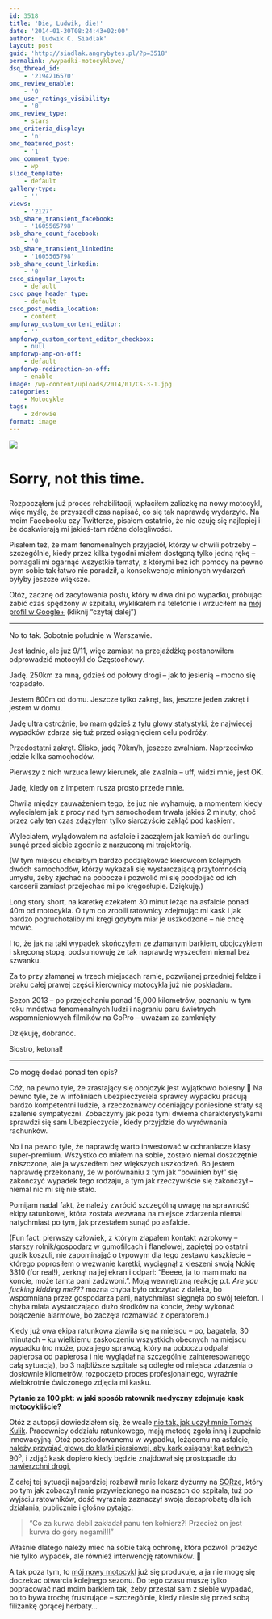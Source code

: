 ```yaml
---
id: 3518
title: 'Die, Ludwik, die!'
date: '2014-01-30T08:24:43+02:00'
author: 'Ludwik C. Siadlak'
layout: post
guid: 'http://siadlak.angrybytes.pl/?p=3518'
permalink: /wypadki-motocyklowe/
dsq_thread_id:
    - '2194216570'
omc_review_enable:
    - '0'
omc_user_ratings_visibility:
    - '0'
omc_review_type:
    - stars
omc_criteria_display:
    - 'n'
omc_featured_post:
    - '1'
omc_comment_type:
    - wp
slide_template:
    - default
gallery-type:
    - ''
views:
    - '2127'
bsb_share_transient_facebook:
    - '1605565798'
bsb_share_count_facebook:
    - '0'
bsb_share_transient_linkedin:
    - '1605565798'
bsb_share_count_linkedin:
    - '0'
csco_singular_layout:
    - default
csco_page_header_type:
    - default
csco_post_media_location:
    - content
ampforwp_custom_content_editor:
    - ''
ampforwp_custom_content_editor_checkbox:
    - null
ampforwp-amp-on-off:
    - default
ampforwp-redirection-on-off:
    - enable
image: /wp-content/uploads/2014/01/Cs-3-1.jpg
categories:
    - Motocykle
tags:
    - zdrowie
format: image
---
```


![](http://personaldevelopment.pl/wp-content/uploads/2014/01/Untitled-1.png)

# <span style="line-height: 1.5em;">Sorry, not this time.</span>

Rozpocząłem już proces rehabilitacji, wpłaciłem zaliczkę na nowy motocykl, więc myślę, że przyszedł czas napisać, co się tak naprawdę wydarzyło. Na moim Facebooku czy Twitterze, pisałem ostatnio, że nie czuję się najlepiej i że doskwierają mi jakieś-tam różne dolegliwości.

Pisałem też, że mam fenomenalnych przyjaciół, którzy w chwili potrzeby – szczególnie, kiedy przez kilka tygodni miałem dostępną tylko jedną rękę – pomagali mi ogarnąć wszystkie tematy, z którymi bez ich pomocy na pewno bym sobie tak łatwo nie poradził, a konsekwencje minionych wydarzeń byłyby jeszcze większe.

Otóż, zacznę od zacytowania postu, który w dwa dni po wypadku, próbując zabić czas spędzony w szpitalu, wyklikałem na telefonie i wrzuciłem na [mój profil w Google+](https://plus.google.com/+LudwikCSiadlak/posts/2zVp1ybqy27 "Ludwik C. Siadlak") (kliknij “czytaj dalej”)

---

No to tak. Sobotnie południe w Warszawie.

Jest ładnie, ale już 9/11, więc zamiast na przejażdżkę postanowiłem odprowadzić motocykl do Częstochowy.

Jadę. 250km za mną, gdzieś od połowy drogi – jak to jesienią – mocno się rozpadało.

Jestem 800m od domu. Jeszcze tylko zakręt, las, jeszcze jeden zakręt i jestem w domu.

Jadę ultra ostrożnie, bo mam gdzieś z tyłu głowy statystyki, że najwiecej wypadków zdarza się tuż przed osiągnięciem celu podróży.

Przedostatni zakręt. Ślisko, jadę 70km/h, jeszcze zwalniam. Naprzeciwko jedzie kilka samochodów.

Pierwszy z nich wrzuca lewy kierunek, ale zwalnia – uff, widzi mnie, jest OK.

Jadę, kiedy on z impetem rusza prosto przede mnie.

Chwila między zauważeniem tego, że juz nie wyhamuję, a momentem kiedy wyleciałem jak z procy nad tym samochodem trwała jakieś 2 minuty, choć przez cały ten czas zdążyłem tylko siarczyście zakląć pod kaskiem.

Wyleciałem, wylądowałem na asfalcie i zacząłem jak kamień do curlingu sunąć przed siebie zgodnie z narzuconą mi trajektorią.

(W tym miejscu chciałbym bardzo podziękować kierowcom kolejnych dwóch samochodów, którzy wykazali się wystarczającą przytomnością umysłu, żeby zjechać na pobocze i pozwolić mi się poodbijać od ich karoserii zamiast przejechać mi po kręgosłupie. Dziękuję.)

Long story short, na karetkę czekałem 30 minut leżąc na asfalcie ponad 40m od motocykla. O tym co zrobili ratownicy zdejmując mi kask i jak bardzo pogruchotaliby mi kręgi gdybym miał je uszkodzone – nie chcę mówić.

I to, że jak na taki wypadek skończyłem ze złamanym barkiem, obojczykiem i skręconą stopą, podsumowuję że tak naprawdę wyszedłem niemal bez szwanku.

Za to przy złamanej w trzech miejscach ramie, pozwijanej przedniej feldze i braku całej prawej części kierownicy motocykla już nie poskładam.

Sezon 2013 – po przejechaniu ponad 15,000 kilometrów, poznaniu w tym roku mnóstwa fenomenalnych ludzi i nagraniu paru świetnych wspomnieniowych filmików na GoPro – uważam za zamknięty

Dziękuję, dobranoc.

Siostro, ketonal!

---

Co mogę dodać ponad ten opis?

Cóż, na pewno tyle, że zrastający się obojczyk jest wyjątkowo bolesny 🙂 Na pewno tyle, że w infoliniach ubezpieczyciela sprawcy wypadku pracują bardzo kompetentni ludzie, a rzeczoznawcy oceniający poniesione straty są szalenie sympatyczni. Zobaczymy jak poza tymi dwiema charakterystykami sprawdzi się sam Ubezpieczyciel, kiedy przyjdzie do wyrównania rachunków.

No i na pewno tyle, że naprawdę warto inwestować w ochraniacze klasy super-premium. Wszystko co miałem na sobie, zostało niemal doszczętnie zniszczone, ale ja wyszedłem bez większych uszkodzeń. Bo jestem naprawdę przekonany, że w porównaniu z tym jak “powinien był” się zakończyć wypadek tego rodzaju, a tym jak rzeczywiście się zakończył – niemal nic mi się nie stało.

Pomijam nadal fakt, że należy zwrócić szczególną uwagę na sprawność ekipy ratunkowej, która została wezwana na miejsce zdarzenia niemal natychmiast po tym, jak przestałem sunąć po asfalcie.

(Fun fact: pierwszy człowiek, z którym złapałem kontakt wzrokowy – starszy rolnik/gospodarz w gumofilcach i flanelowej, zapiętej po ostatni guzik koszuli, nie zapominająć o typowym dla tego zestawu kaszkiecie – którego poprosiłem o wezwanie karetki, wyciągnął z kieszeni swoją Nokię 3310 (for real!), zerknął na jej ekran i odparł: “Eeeee, ja to mam mało na koncie, może tamta pani zadzwoni.”. Moją wewnętrzną reakcję p.t. *Are you fucking kidding me???* można chyba było odczytać z daleka, bo wspomniana przez gospodarza pani, natychmiast sięgnęła po swój telefon. I chyba miała wystarczająco dużo środków na koncie, żeby wykonać połączenie alarmowe, bo zaczęła rozmawiać z operatorem.)

Kiedy już owa ekipa ratunkowa zjawiła się na miejscu – po, bagatela, 30 minutach – ku wielkiemu zaskoczeniu wszystkich obecnych na miejscu wypadku (no może, poza jego sprawcą, który na poboczu odpalał papierosa od papierosa i nie wyglądał na szczególnie zainteresowanego całą sytuacją), bo 3 najbliższe szpitale są odległe od miejsca zdarzenia o dosłownie kilometrów, rozpoczęto proces profesjonalnego, wyraźnie wielokrotnie ćwiczonego zdjęcia mi kasku.

**Pytanie za 100 pkt: w jaki sposób ratownik medyczny zdejmuje kask motocykliście?**

Otóż z autopsji dowiedziałem się, że wcale [nie tak, jak uczył mnie Tomek Kulik](http://www.youtube.com/watch?v=e1MdIuVifGQ). Pracownicy oddziału ratunkowego, mają metodę zgoła inną i zupełnie innowacyjną. Otóż poszkodowanemu w wypadku, leżącemu na asfalcie, <span style="text-decoration: underline;">należy przygiąć głowę do klatki piersiowej, aby kark osiągnął kąt pełnych 90</span><sup>o</sup>, i <span style="text-decoration: underline;">zdjąć kask dopiero kiedy będzie znajdował się prostopadle do nawierzchni drogi.</span>

Z całej tej sytuacji najbardziej rozbawił mnie lekarz dyżurny na <acronym title="Szpitalnym Oddziale Ratunkowym">SORze</acronym>, który po tym jak zobaczył mnie przywiezionego na noszach do szpitala, tuż po wyjściu ratowników, dość wyraźnie zaznaczył swoją dezaprobatę dla ich działania, publicznie i głośno pytając:

> “Co za kurwa debil zakładał panu ten kołnierz?! Przecież on jest kurwa do góry nogami!!!”

Właśnie dlatego należy mieć na sobie taką ochronę, która pozwoli przeżyć nie tylko wypadek, ale również interwencję ratowników. 🙂

A tak poza tym, to [mój nowy motocykl](https://instagram.com/p/iwZlF4qIT3/) już się produkuje, a ja nie mogę się doczekać otwarcia kolejnego sezonu. Do tego czasu muszę tylko popracować nad moim barkiem tak, żeby przestał sam z siebie wypadać, bo to bywa trochę frustrujące – szczególnie, kiedy niesie się przed sobą filiżankę gorącej herbaty…